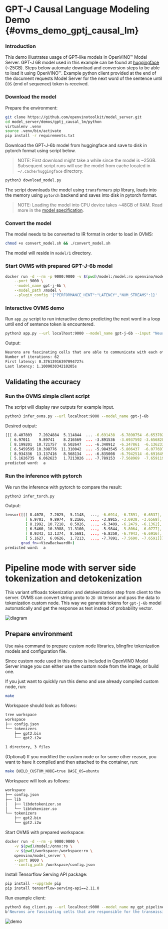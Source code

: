 # GPT-J Causal Language Modeling Demo {#ovms_demo_gptj_causal_lm}

### Introduction
This demo illustrates usage of GPT-like models in OpenVINO™ Model Server. GPT-J 6B model used in this example can be found at [huggingface](https://huggingface.co/EleutherAI/gpt-j-6B) (~25GB). Steps below automate download and conversion steps to be able to load it using OpenVINO™. Example python client provided at the end of the document requests Model Server for the next word of the sentence until `EOS` (end of sequence) token is received. 


### Download the model

Prepare the environment:
```bash
git clone https://github.com/openvinotoolkit/model_server.git
cd model_server/demos/gptj_causal_lm/python
virtualenv .venv
source .venv/bin/activate
pip install -r requirements.txt
```

Download the GPT-J-6b model from huggingface and save to disk in pytorch format using script below.  
> NOTE: First download might take a while since the model is ~25GB. Subsequent script runs will use the model from cache located in `~/.cache/huggingface` directory.
```bash
python3 download_model.py
```
The script downloads the model using `transformers` pip library, loads into the memory using `pytorch` backend and saves into disk in pytorch format.  
> NOTE: Loading the model into CPU device takes ~48GB of RAM. Read more in the [model specification](https://huggingface.co/docs/transformers/v4.15.0/model_doc/gptj#overview).

### Convert the model
The model needs to be converted to IR format in order to load in OVMS:
```bash
chmod +x convert_model.sh && ./convert_model.sh
```
The model will reside in `model/1` directory.


### Start OVMS with prepared GPT-J-6b model

```bash
docker run -d --rm -p 9000:9000 -v $(pwd)/model:/model:ro openvino/model_server \
    --port 9000 \
    --model_name gpt-j-6b \
    --model_path /model \
    --plugin_config '{"PERFORMANCE_HINT":"LATENCY","NUM_STREAMS":1}'
```

### Interactive OVMS demo

Run `app.py` script to run interactive demo predicting the next word in a loop until end of sentence token is encountered.

```bash
python3 app.py --url localhost:9000 --model_name gpt-j-6b --input "Neurons are fascinating"
```

Output:
```bash
Neurons are fascinating cells that are able to communicate with each other and with other cells in the body. Neurons are the cells that make up the nervous system, which is responsible for the control of all body functions. Neurons are also responsible for the transmission of information from one part of the body to another.
Number of iterations: 62
First latency: 0.37613916397094727s
Last latency: 1.100903034210205s
```

## Validating the accuracy
### Run the OVMS simple client script
The script will display raw outputs for example input.
```bash
python3 infer_ovms.py --url localhost:9000 --model_name gpt-j-6b
```

Desired output:
```bash
[[[ 8.407803   7.2024884  5.114844  ... -6.691438  -6.7890754 -6.6537027]
  [ 6.97011    9.89741    8.216569  ... -3.891536  -3.6937592 -3.6568289]
  [ 8.199201  10.721757   8.502647  ... -6.340912  -6.247861  -6.1362333]
  [ 6.5459595 10.398776  11.310042  ... -5.9843545 -5.806437  -6.0776973]
  [ 8.934336  13.137416   8.568134  ... -6.835008  -6.7942514 -6.6916494]
  [ 5.1626735  6.062623   1.7213026 ... -7.789153  -7.568969  -7.6591196]]]
predicted word:  a
```

### Run the inference with pytorch
We run the inference with pytorch to compare the result:
```bash
python3 infer_torch.py
```

Output:
```bash
tensor([[[ 8.4078,  7.2025,  5.1148,  ..., -6.6914, -6.7891, -6.6537],
         [ 6.9701,  9.8974,  8.2166,  ..., -3.8915, -3.6938, -3.6568],
         [ 8.1992, 10.7218,  8.5026,  ..., -6.3409, -6.2479, -6.1362],
         [ 6.5460, 10.3988, 11.3100,  ..., -5.9844, -5.8064, -6.0777],
         [ 8.9343, 13.1374,  8.5681,  ..., -6.8350, -6.7943, -6.6916],
         [ 5.1627,  6.0626,  1.7213,  ..., -7.7891, -7.5690, -7.6591]]],
       grad_fn=<ViewBackward0>)
predicted word:  a
```

# Pipeline mode with server side tokenization and detokenization

This variant offloads tokenization and detokenization step from client to the server. OVMS can convert string proto to `2D U8` tensor and pass the data to tokenization custom node. This way we generate tokens for `gpt-j-6b` model automatically and get the response as text instead of probability vector.

![diagram](../../../src/custom_nodes/tokenizer/diagram.svg)

## Prepare environment

Use `make` command to prepare custom node libraries, blingfire tokenization models and configuration file.

Since custom node used in this demo is included in OpenVINO Model Server image you can either use the custom node from the image, or build one.

If you just want to quickly run this demo and use already compiled custom node, run:

```bash
make
```

Workspace should look as follows:

```bash
tree workspace 
workspace
├── config.json
└── tokenizers
    ├── gpt2.bin
    └── gpt2.i2w

1 directory, 3 files
```

(Optional) If you modified the custom node or for some other reason, you want to have it compiled and then attached to the container, run:

```bash
make BUILD_CUSTOM_NODE=true BASE_OS=ubuntu
```

Workspace will look as follows:

```bash
workspace
├── config.json
├── lib
│   ├── libdetokenizer.so
│   └── libtokenizer.so
└── tokenizers
    ├── gpt2.bin
    └── gpt2.i2w
```

Start OVMS with prepared workspace:

```bash
docker run -d --rm -p 9000:9000 \
    -v $(pwd)/model:/onnx:ro \
    -v $(pwd)/workspace:/workspace:ro \
    openvino/model_server \
    --port 9000 \
    --config_path /workspace/config.json
```

Install Tensorflow Serving API package:
```bash
pip install --upgrade pip
pip install tensorflow-serving-api==2.11.0
```

Run example client:

```bash
python3 dag_client.py --url localhost:9000 --model_name my_gpt_pipeline --input "Neurons are fascinating"
b'Neurons are fascinating cells that are responsible for the transmission of information from one brain region to another. They are also responsible for the production of hormones and neurotransmitters that are responsible for the regulation of mood, sleep, appetite, and sexual function.\n'
```

![demo](./gpt-demo.gif)
